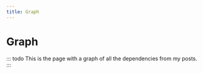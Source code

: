 ```yaml
---
title: Graph
---
```


# Graph

::: todo
This is the page with a graph of all the dependencies from my posts.
:::
